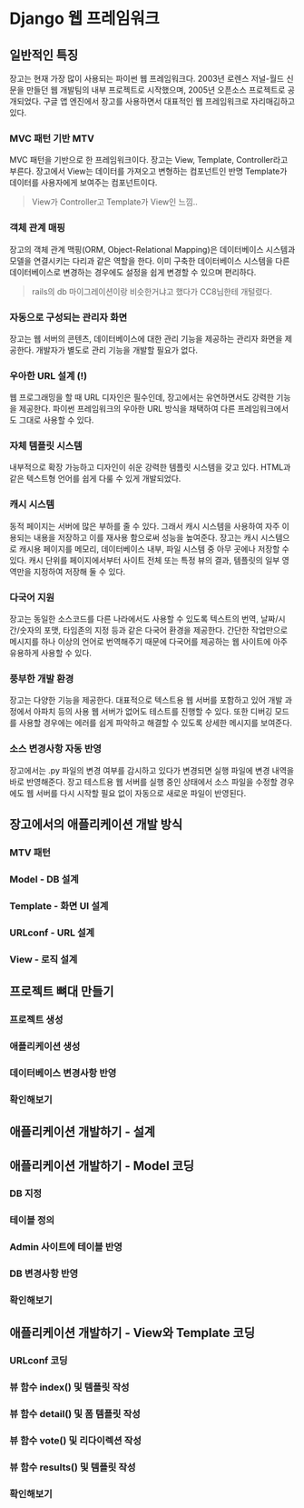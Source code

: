 # Django 웹 프레임워크

## 일반적인 특징

장고는 현재 가장 많이 사용되는 파이썬 웹 프레임워크다. 2003년 로렌스 저널-월드 신문을 만들던 웹 개발팀의 내부 프로젝트로 시작했으며, 2005년 오픈소스 프로젝트로 공개되었다. 구글 앱 엔진에서 장고를 사용하면서 대표적인 웹 프레임워크로 자리매김하고 있다.

### MVC 패턴 기반 MTV

MVC 패턴을 기반으로 한 프레임워크이다. 장고는 View, Template, Controller라고 부른다. 장고에서 View는 데이터를 가져오고 변형하는 컴포넌트인 반명 Template가 데이터를 사용자에게 보여주는 컴포넌트이다.

> View가 Controller고 Template가 View인 느낌..

### 객체 관계 매핑

장고의 객체 관계 맥핑(ORM, Object-Relational Mapping)은 데이터베이스 시스템과 모델을 연결시키는 다리과 같은 역할을 한다. 이미 구축한 데이터베이스 시스템을 다른 데이터베이스로 변경하는 경우에도 설정을 쉽게 변경할 수 있으며 편리하다.

> rails의 db 마이그레이션이랑 비슷한거냐고 했다가 CC8님한테 개털렸다.

### 자동으로 구성되는 관리자 화면

장고는 웹 서버의 콘텐츠, 데이터베이스에 대한 관리 기능을 제공하는 관리자 화면을 제공한다. 개발자가 별도로 관리 기능을 개발할 필요가 없다.

### 우아한 URL 설계 (!)

웹 프로그래밍을 할 때 URL 디자인은 필수인데, 장고에서는 유연하면서도 강력한 기능을 제공한다. 파이썬 프레임워크의 우아한 URL 방식을 채택하여 다른 프레임워크에서도 그대로 사용할 수 있다.

### 자체 템플릿 시스템

내부적으로 확장 가능하고 디자인이 쉬운 강력한 템플릿 시스템을 갖고 있다. HTML과 같은 텍스트형 언어를 쉽게 다룰 수 있게 개발되었다.

### 캐시 시스템

동적 페이지는 서버에 많은 부하를 줄 수 있다. 그래서 캐시 시스템을 사용하여 자주 이용되는 내용을 저장하고 이를 재사용 함으로써 성능을 높여준다. 장고는 캐시 시스템으로 캐시용 페이지를 메모리, 데이터베이스 내부, 파일 시스템 중 아무 곳에나 저장할 수 있다. 캐시 단위를 페이지에서부터 사이트 전체 또는 특정 뷰의 결과, 템플릿의 일부 영역만을 지정하여 저장해 둘 수 있다.

### 다국어 지원

장고는 동일한 소스코드를 다른 나라에서도 사용할 수 있도록 텍스트의 번역, 날짜/시간/숫자의 포맷, 타임존의 지정 등과 같은 다국어 환경을 제공한다. 간단한 작업만으로 메시지를 하나 이상의 언어로 번역해주기 때문에 다국어를 제공하는 웹 사이트에 아주 유용하게 사용할 수 있다.

### 풍부한 개발 환경

장고는 다양한 기능을 제공한다. 대표적으로 텍스트용 웹 서버를 포함하고 있어 개발 과정에서 아파치 등의 사용 웹 서버가 없어도 테스트를 진행할 수 있다. 또한 디버깅 모드를 사용할 경우에는 에러를 쉽게 파악하고 해결할 수 있도록 상세한 메시지를 보여준다.

### 소스 변경사항 자동 반영

장고에서는 .py 파일의 변경 여부를 감시하고 있다가 변경되면 실행 파일에 변경 내역을 바로 반영해준다. 장고 테스트용 웹 서버를 실행 중인 상태에서 소스 파일을 수정할 경우에도 웹 서버를 다시 시작할 필요 없이 자동으로 새로운 파일이 반영된다.

## 장고에서의 애플리케이션 개발 방식

### MTV 패턴

### Model - DB 설계

### Template - 화면 UI 설계

### URLconf - URL 설계

### View - 로직 설계

## 프로젝트 뼈대 만들기

### 프로젝트 생성

### 애플리케이션 생성

### 데이터베이스 변경사항 반영

### 확인해보기

## 애플리케이션 개발하기 - 설계

## 애플리케이션 개발하기 - Model 코딩

### DB 지정

### 테이블 정의

### Admin 사이트에 테이블 반영

### DB 변경사항 반영

### 확인해보기

## 애플리케이션 개발하기 - View와 Template 코딩

### URLconf 코딩

### 뷰 함수 index() 및 템플릿 작성

### 뷰 함수 detail() 및 폼 템플릿 작성

### 뷰 함수 vote() 및 리다이렉션 작성

### 뷰 함수 results() 및 템플릿 작성

### 확인해보기